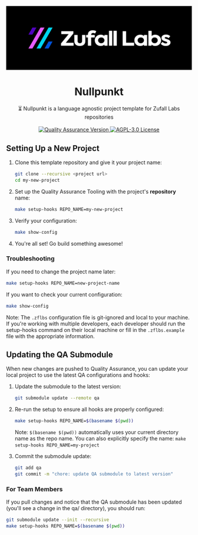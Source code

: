 <div align="center">
    <img src="https://raw.githubusercontent.com/zufall-labs/.github/main/profile/zufall-banner.png" alt="Helica" width="600" />
</div>

<h1 align="center">Nullpunkt</h1>

<div align="center">⏳ Nullpunkt is a language agnostic project template for Zufall Labs repositories</div>

<br />

<div align="center">
    <a href="https://github.com/zufall-labs/qa">
        <img src="https://img.shields.io/badge/QA%20Version-
5f3cec7-5ed9c7?style=for-the-badge" alt="Quality Assurance Version">
    </a>
    <a href="https://github.com/zufall-labs/nullpunkt/blob/main/LICENSE">
        <img src="https://img.shields.io/badge/license-AGPL--3.0-5ed9c7?style=for-the-badge" alt="AGPL-3.0 License">
    </a>
</div>

## Setting Up a New Project

1. Clone this template repository and give it your project name:
   ```bash
   git clone --recursive <project url>
   cd my-new-project
   ```

2. Set up the Quality Assurance Tooling with the project's **repository** name:
   ```bash
   make setup-hooks REPO_NAME=my-new-project
   ```

3. Verify your configuration:
   ```bash
   make show-config
   ```

4. You're all set! Go build something awesome!

### Troubleshooting

If you need to change the project name later:
```bash
make setup-hooks REPO_NAME=new-project-name
```

If you want to check your current configuration:
```bash
make show-config
```

Note: The `.zflbs` configuration file is git-ignored and local to your machine. If you're working with multiple developers, each developer should run the setup-hooks command on their local machine or fill in the `.zflbs.example` file with the appropriate information.

## Updating the QA Submodule

When new changes are pushed to Quality Assurance, you can update your local project to use the latest QA configurations and hooks:

1. Update the submodule to the latest version:
   ```bash
   git submodule update --remote qa
   ```

2. Re-run the setup to ensure all hooks are properly configured:
   ```bash
   make setup-hooks REPO_NAME=$(basename $(pwd))
   ```
   Note: `$(basename $(pwd))` automatically uses your current directory name as the repo name. 
   You can also explicitly specify the name: `make setup-hooks REPO_NAME=my-project`

3. Commit the submodule update:
   ```bash
   git add qa
   git commit -m "chore: update QA submodule to latest version"
   ```

### For Team Members

If you pull changes and notice that the QA submodule has been updated (you'll see a change in the qa/ directory), you should run:
```bash
git submodule update --init --recursive
make setup-hooks REPO_NAME=$(basename $(pwd))
```
